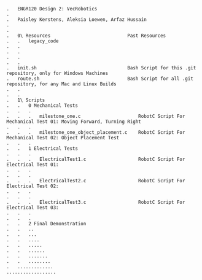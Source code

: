     .   ENGR120 Design 2: VecRobotics 
    .   
    .   Paisley Kerstens, Aleksia Loewen, Arfaz Hussain
    .
    .
    .   0\ Resources                            Past Resources
    .   .   legacy_code
    .   .
    .   .
    .   .
    .   .
    .   init.sh                                 Bash Script for this .git repository, only for Windows Machines
    .   route.sh                                Bash Script for all .git repository, for any Mac and Linux Builds
    .   .
    .   .
    .   1\ Scripts
    .   .   0 Mechanical Tests   
    .   .   .                     
    .   .   .   milestone_one.c                     RobotC Script For Mechanical Test 01: Moving Forward, Turning Right
    .   .   .                                       
    .   .   .   milestone_one_object_placement.c    RobotC Script For Mechanical Test 02: Object Placement Test
    .   .   .                                       
    .   .   1 Electrical Tests  
    .   .   .                      
    .   .   .   ElectricalTest1.c                   RobotC Script For Electrical Test 01: 
    .   .   .  
    .   .   .                                     
    .   .   .   ElectricalTest2.c                   RobotC Script For Electrical Test 02: 
    .   .   .
    .   .   .
    .   .   .   ElectricalTest3.c                   RobotC Script For Electrical Test 03: 
    .   .   .                                       
    .   .   . 
    .   .   2 Final Demonstration                                      
    .   .   ..       
    .   .   ...
    .   .   ....
    .   .   .....
    .   .   ......
    .   .   .......
    .   .   ........
    .   .............
    ..................